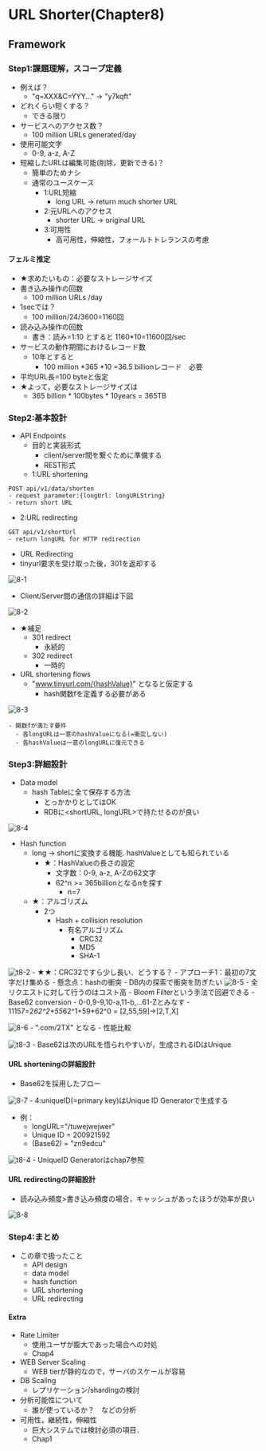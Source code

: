 # URL Shorter(Chapter8)
## Framework
### Step1:課題理解，スコープ定義
- 例えば？
  - "q=XXX&C=YYY..." -> "y7kqft"
- どれくらい短くする？
  - できる限り 
- サービスへのアクセス数？
  - 100 million URLs generated/day
- 使用可能文字
  - 0-9, a-z, A-Z
- 短縮したURLは編集可能(削除，更新できる)？
  - 簡単のためナシ
  - 通常のユースケース
    - 1:URL短縮
      - long URL -> return much shorter URL
    - 2:元URLへのアクセス
      - shorter URL -> original URL
    - 3:可用性
      - 高可用性，伸縮性，フォールトトレランスの考慮
#### フェルミ推定
- ★求めたいもの：必要なストレージサイズ
- 書き込み操作の回数
  - 100 million URLs /day
- 1secでは？
  - 100 million/24/3600=1160回
- 読み込み操作の回数
  - 書き：読み=1:10 とすると 1160*10=11600回/sec
- サービスの動作期間におけるレコード数
  - 10年とすると
    - 100 million *365 *10 =36.5 billionレコード　必要
- 平均URL長=100 byteと仮定
- ★よって，必要なストレージサイズは
  - 365 billion * 100bytes * 10years = 365TB 
### Step2:基本設計
- API Endpoints
  - 目的と実装形式
    - client/server間を繋ぐために準備する
    - REST形式
  - 1:URL shortening
```
POST api/v1/data/shorten
- request parameter:{longUrl: longURLString}
- return short URL
```
  - 2:URL redirecting
```
GET api/v1/shortUrl
- return longURL for HTTP redirection
```
- URL Redirecting
 - tinyurl要求を受け取った後，301を返却する


![8-1](https://github.com/melonoidz/system_design_note/assets/27326835/86ab0271-9ea1-4d0b-aae4-4ee815776844)

 - Client/Server間の通信の詳細は下図


![8-2](https://github.com/melonoidz/system_design_note/assets/27326835/6412e858-7074-4ecc-b96d-3d26e0997f0a)

 - ★補足
   - 301 redirect
     - 永続的
   - 302 redirect
     - 一時的
- URL shortening flows
  - "www.tinyurl.com/{hashValue}" となると仮定する
    - hash関数fを定義する必要がある


![8-3](https://github.com/melonoidz/system_design_note/assets/27326835/fe6637cc-6b30-495b-b716-fea474a57eb7)
    
    - 関数fが満たす要件
      - 各longURLは一意のhashValueになる(=衝突しない)
      - 各hashValueは一意のlongURLに復元できる

### Step3:詳細設計
- Data model
  - hash Tableに全て保存する方法
    - とっかかりとしてはOK
    - RDBに<shortURL, longURL>で持たせるのが良い


![8-4](https://github.com/melonoidz/system_design_note/assets/27326835/ca3ce7b0-ffaa-433a-8274-be47839ba180)

- Hash function
  - long -> shortに変換する機能. hashValueとしても知られている
    - ★：HashValueの長さの設定
      - 文字数：0-9, a-z, A-Zの62文字
      - 62^n >= 365billionとなるnを探す
        - n=7
  - ★：アルゴリズム
    - 2つ
      - Hash + collision resolution
        - 有名アルゴリズム
          - CRC32
          - MD5
          - SHA-1


![t8-2](https://github.com/melonoidz/system_design_note/assets/27326835/37ff9d14-c34d-4c51-a2d9-524fdeb5c91e)
        - ★★：CRC32ですら少し長い．どうする？
          - アプローチ1：最初の7文字だけ集める
            - 懸念点：hashの衝突 
              - DB内の探索で衝突を防ぎたい
![8-5](https://github.com/melonoidz/system_design_note/assets/27326835/8a4ddb59-832c-4c44-8716-1bae4358362e)
                - 全リクエストに対して行うのはコスト高
                - Bloom Filterという手法で回避できる 
      - Base62 conversion
        - 0-0,9-9,10-a,11-b,...61-Zとみなす
        - 11157=2*62^2+55*62^1+59*62^0 = [2,55,59]->[2,T,X]
        
![8-6](https://github.com/melonoidz/system_design_note/assets/27326835/d6e22e68-7359-45fc-af65-b2b95ebf732d)
        - ".com/2TX" となる
    - 性能比較
    
![t8-3](https://github.com/melonoidz/system_design_note/assets/27326835/27487ea1-4189-4a1c-99ff-bdefd3425b5d)
      - Base62は次のURLを悟られやすいが，生成されるIDはUnique
#### URL shorteningの詳細設計
- Base62を採用したフロー


![8-7](https://github.com/melonoidz/system_design_note/assets/27326835/c4093bb8-0ccc-4a43-a7cd-5147700991af)
    - 4:uniqueID(=primary key)はUnique ID Generatorで生成する
  - 例：
    - longURL="/tuwejwejwer"
    - Unique ID = 200921592
    - (Base62) = "zn9edcu"


![t8-4](https://github.com/melonoidz/system_design_note/assets/27326835/3e552280-d45f-498f-8374-b496bc0a20a6)
      - UniqueID Generatorはchap7参照
#### URL redirectingの詳細設計
- 読み込み頻度>書き込み頻度の場合，キャッシュがあったほうが効率が良い


![8-8](https://github.com/melonoidz/system_design_note/assets/27326835/4bd78b90-e010-4a42-b468-0dcd873a9894)
### Step4:まとめ
- この章で扱ったこと
  - API design
  - data model
  - hash function
  - URL shortening
  - URL redirecting
#### Extra
- Rate Limiter
  - 使用ユーザが膨大であった場合への対処
  - Chap4
- WEB Server Scaling
  - WEB tierが静的なので，サーバのスケールが容易
- DB Scaling
  - レプリケーション/shardingの検討
- 分析可能性について
  - 誰が使っているか？　などの分析
- 可用性，継続性，伸縮性
  - 巨大システムでは検討必須の項目．
  - Chap1
